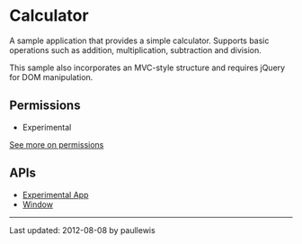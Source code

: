 # Calculator

A sample application that provides a simple calculator. Supports basic operations
such as addition, multiplication, subtraction and division.

This sample also incorporates an MVC-style structure and requires jQuery for
DOM manipulation.

## Permissions

* Experimental

[See more on permissions](http://code.google.com/chrome/extensions/manifest.html#permissions)

## APIs

* [Experimental App](http://developer.chrome.com/trunk/apps/experimental.app.html)
* [Window](http://developer.chrome.com/trunk/apps/app.window.html)

---
Last updated: 2012-08-08 by paullewis
